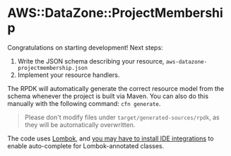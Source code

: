 # AWS::DataZone::ProjectMembership

Congratulations on starting development! Next steps:

1. Write the JSON schema describing your resource, `aws-datazone-projectmembership.json`
1. Implement your resource handlers.

The RPDK will automatically generate the correct resource model from the schema whenever the project is built via Maven.
You can also do this manually with the following command: `cfn generate`.

> Please don't modify files under `target/generated-sources/rpdk`, as they will be automatically overwritten.

The code uses [Lombok](https://projectlombok.org/),
and [you may have to install IDE integrations](https://projectlombok.org/setup/overview) to enable auto-complete for
Lombok-annotated classes.
